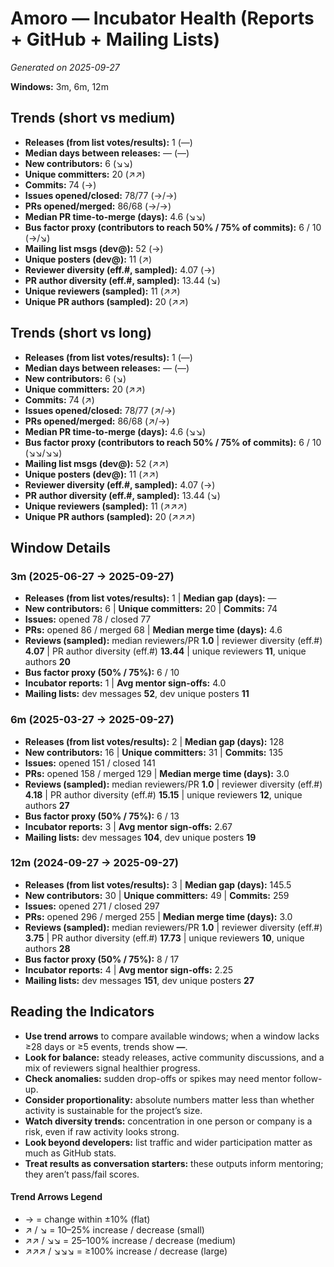 # Amoro — Incubator Health (Reports + GitHub + Mailing Lists)
_Generated on 2025-09-27_

**Windows:** 3m, 6m, 12m

## Trends (short vs medium)

- **Releases (from list votes/results):** 1 (—)
- **Median days between releases:** — (—)
- **New contributors:** 6 (↘↘)
- **Unique committers:** 20 (↗↗)
- **Commits:** 74 (→)
- **Issues opened/closed:** 78/77 (→/→)
- **PRs opened/merged:** 86/68 (→/→)
- **Median PR time-to-merge (days):** 4.6 (↘↘)
- **Bus factor proxy (contributors to reach 50% / 75% of commits):** 6 / 10 (→/↘)
- **Mailing list msgs (dev@):** 52 (→)
- **Unique posters (dev@):** 11 (↗)
- **Reviewer diversity (eff.#, sampled):** 4.07 (→)
- **PR author diversity (eff.#, sampled):** 13.44 (↘)
- **Unique reviewers (sampled):** 11 (↗↗)
- **Unique PR authors (sampled):** 20 (↗↗)

## Trends (short vs long)

- **Releases (from list votes/results):** 1 (—)
- **Median days between releases:** — (—)
- **New contributors:** 6 (↘)
- **Unique committers:** 20 (↗↗)
- **Commits:** 74 (↗)
- **Issues opened/closed:** 78/77 (↗/→)
- **PRs opened/merged:** 86/68 (↗/→)
- **Median PR time-to-merge (days):** 4.6 (↘↘)
- **Bus factor proxy (contributors to reach 50% / 75% of commits):** 6 / 10 (↘↘/↘↘)
- **Mailing list msgs (dev@):** 52 (↗↗)
- **Unique posters (dev@):** 11 (↗↗)
- **Reviewer diversity (eff.#, sampled):** 4.07 (→)
- **PR author diversity (eff.#, sampled):** 13.44 (↘)
- **Unique reviewers (sampled):** 11 (↗↗↗)
- **Unique PR authors (sampled):** 20 (↗↗↗)

## Window Details
### 3m  (2025-06-27 → 2025-09-27)
- **Releases (from list votes/results):** 1  |  **Median gap (days):** —
- **New contributors:** 6  |  **Unique committers:** 20  |  **Commits:** 74
- **Issues:** opened 78 / closed 77
- **PRs:** opened 86 / merged 68  |  **Median merge time (days):** 4.6
- **Reviews (sampled):** median reviewers/PR **1.0**  |  reviewer diversity (eff.#) **4.07**  |  PR author diversity (eff.#) **13.44**  |  unique reviewers **11**, unique authors **20**
- **Bus factor proxy (50% / 75%):** 6 / 10
- **Incubator reports:** 1  |  **Avg mentor sign-offs:** 4.0
- **Mailing lists:** dev messages **52**, dev unique posters **11**

### 6m  (2025-03-27 → 2025-09-27)
- **Releases (from list votes/results):** 2  |  **Median gap (days):** 128
- **New contributors:** 16  |  **Unique committers:** 31  |  **Commits:** 135
- **Issues:** opened 151 / closed 141
- **PRs:** opened 158 / merged 129  |  **Median merge time (days):** 3.0
- **Reviews (sampled):** median reviewers/PR **1.0**  |  reviewer diversity (eff.#) **4.18**  |  PR author diversity (eff.#) **15.15**  |  unique reviewers **12**, unique authors **27**
- **Bus factor proxy (50% / 75%):** 6 / 13
- **Incubator reports:** 3  |  **Avg mentor sign-offs:** 2.67
- **Mailing lists:** dev messages **104**, dev unique posters **19**

### 12m  (2024-09-27 → 2025-09-27)
- **Releases (from list votes/results):** 3  |  **Median gap (days):** 145.5
- **New contributors:** 30  |  **Unique committers:** 49  |  **Commits:** 259
- **Issues:** opened 271 / closed 297
- **PRs:** opened 296 / merged 255  |  **Median merge time (days):** 3.0
- **Reviews (sampled):** median reviewers/PR **1.0**  |  reviewer diversity (eff.#) **3.75**  |  PR author diversity (eff.#) **17.73**  |  unique reviewers **10**, unique authors **28**
- **Bus factor proxy (50% / 75%):** 8 / 17
- **Incubator reports:** 4  |  **Avg mentor sign-offs:** 2.25
- **Mailing lists:** dev messages **151**, dev unique posters **27**

## Reading the Indicators
- **Use trend arrows** to compare available windows; when a window lacks ≥28 days or ≥5 events, trends show **—**.
- **Look for balance:** steady releases, active community discussions, and a mix of reviewers signal healthier progress.
- **Check anomalies:** sudden drop-offs or spikes may need mentor follow-up.
- **Consider proportionality:** absolute numbers matter less than whether activity is sustainable for the project’s size.
- **Watch diversity trends:** concentration in one person or company is a risk, even if raw activity looks strong.
- **Look beyond developers:** list traffic and wider participation matter as much as GitHub stats.
- **Treat results as conversation starters:** these outputs inform mentoring; they aren’t pass/fail scores.

#### Trend Arrows Legend
- →  = change within ±10% (flat)
- ↗ / ↘ = 10–25% increase / decrease (small)
- ↗↗ / ↘↘ = 25–100% increase / decrease (medium)
- ↗↗↗ / ↘↘↘ = ≥100% increase / decrease (large)
